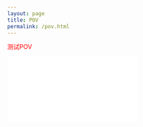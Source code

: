 ```yaml
---
layout: page
title: POV
permalink: /pov.html
---
```


<p style="color:red">测试POV</p>
<iframe src="//player.bilibili.com/player.html?aid=61494642&cid=106940016&page=1" scrolling="no" border="0" frameborder="no" framespacing="0" allowfullscreen="true"> </iframe>